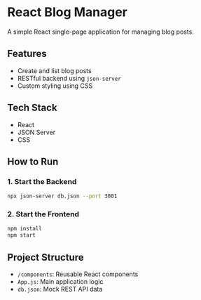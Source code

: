 # React Blog Manager

A simple React single-page application for managing blog posts.

## Features
- Create and list blog posts
- RESTful backend using `json-server`
- Custom styling using CSS

## Tech Stack
- React
- JSON Server
- CSS

## How to Run
### 1. Start the Backend
```bash
npx json-server db.json --port 3001
```

### 2. Start the Frontend
```bash
npm install
npm start
```

## Project Structure
- `/components`: Reusable React components
- `App.js`: Main application logic
- `db.json`: Mock REST API data
